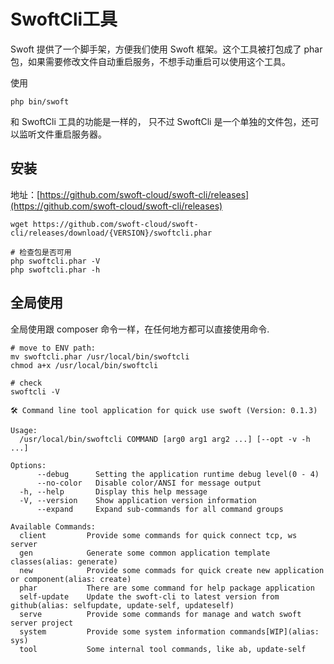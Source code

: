 
# SwoftCli工具
 
Swoft 提供了一个脚手架，方便我们使用 Swoft 框架。这个工具被打包成了 phar 包，如果需要修改文件自动重启服务，不想手动重启可以使用这个工具。

使用 

```shell
php bin/swoft
```

和 SwoftCli 工具的功能是一样的， 只不过 SwoftCli 是一个单独的文件包，还可以监听文件重启服务器。

## 安装

地址：[https://github.com/swoft-cloud/swoft-cli/releases](https://github.com/swoft-cloud/swoft-cli/releases)

```shell
wget https://github.com/swoft-cloud/swoft-cli/releases/download/{VERSION}/swoftcli.phar

# 检查包是否可用
php swoftcli.phar -V
php swoftcli.phar -h
```

## 全局使用

全局使用跟 composer 命令一样，在任何地方都可以直接使用命令.

```shell
# move to ENV path:
mv swoftcli.phar /usr/local/bin/swoftcli
chmod a+x /usr/local/bin/swoftcli

# check
swoftcli -V
```

```
🛠️ Command line tool application for quick use swoft (Version: 0.1.3)

Usage:
  /usr/local/bin/swoftcli COMMAND [arg0 arg1 arg2 ...] [--opt -v -h ...]

Options:
      --debug      Setting the application runtime debug level(0 - 4)
      --no-color   Disable color/ANSI for message output
  -h, --help       Display this help message
  -V, --version    Show application version information
      --expand     Expand sub-commands for all command groups

Available Commands:
  client         Provide some commands for quick connect tcp, ws server
  gen            Generate some common application template classes(alias: generate)
  new            Provide some commads for quick create new application or component(alias: create)
  phar           There are some command for help package application
  self-update    Update the swoft-cli to latest version from github(alias: selfupdate, update-self, updateself)
  serve          Provide some commands for manage and watch swoft server project
  system         Provide some system information commands[WIP](alias: sys)
  tool           Some internal tool commands, like ab, update-self
```